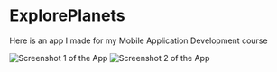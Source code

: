 # ExplorePlanets

Here is an app I made for my Mobile Application Development course


![Screenshot 1 of the App](https://imgur.com/6g9nIFP)
![Screenshot 2 of the App](https://imgur.com/cPJBUYu)
